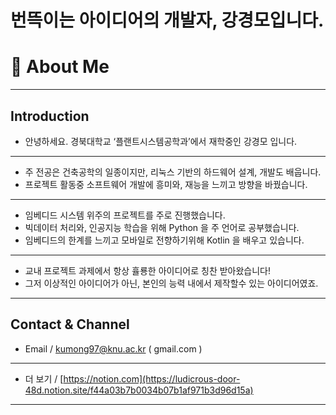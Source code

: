 # 번뜩이는 아이디어의 개발자, 강경모입니다.

# 👋 **About Me**

---

## Introduction

- 안녕하세요. 경북대학교 ‘플랜트시스템공학과’에서 재학중인 강경모 입니다.

---

- 주 전공은 건축공학의 일종이지만, 리눅스 기반의 하드웨어 설계, 개발도 배웁니다.
- 프로젝트 활동중 소프트웨어 개발에 흥미와, 재능을 느끼고 방향을 바꿨습니다.

---

- 임베디드 시스템 위주의 프로젝트를 주로 진행했습니다.
- 빅데이터 처리와, 인공지능 학습을 위해 Python 을 주 언어로 공부했습니다.
- 임베디드의 한계를 느끼고 모바일로 전향하기위해 Kotlin 을 배우고 있습니다.

---

- 교내 프로젝트 과제에서 항상 휼룡한 아이디어로 칭찬 받아왔습니다!
- 그저 이상적인 아이디어가 아닌, 본인의 능력 내에서 제작할수 있는 아이디어였죠.

---

## Contact & Channel

- Email / kumong97@knu.ac.kr ( gmail.com )

---

- 더 보기 /  [https://notion.com](https://ludicrous-door-48d.notion.site/f44a03b7b0034b07b1af971b3d96d15a)

---

# 
